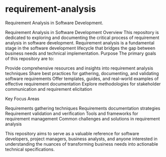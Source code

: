 # requirement-analysis


Requirement Analysis in Software Development.


Requirement Analysis in Software Development
Overview
This repository is dedicated to exploring and documenting the critical process of requirement analysis in software development. Requirement analysis is a fundamental stage in the software development lifecycle that bridges the gap between business needs and technical implementation.
Purpose
The primary goals of this repository are to:

Provide comprehensive resources and insights into requirement analysis techniques
Share best practices for gathering, documenting, and validating software requirements
Offer templates, guides, and real-world examples of effective requirement documentation
Explore methodologies for stakeholder communication and requirement elicitation

Key Focus Areas

Requirements gathering techniques
Requirements documentation strategies
Requirement validation and verification
Tools and frameworks for requirement management
Common challenges and solutions in requirement analysis

This repository aims to serve as a valuable reference for software developers, project managers, business analysts, and anyone interested in understanding the nuances of transforming business needs into actionable technical specifications.

